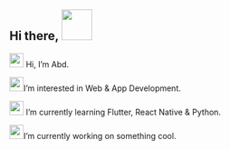  ## Hi there, <a href="https://www.gautamkrishnar.com/"><img src="https://distok.top/stickers/754103543786504244/754108890559283200.gif" width="54px"></a> 

<a href="https://www.gautamkrishnar.com/"><img src="https://emoji.gg/assets/emoji/1476-redsmalldot.png" width="25px"></a> Hi, I’m Abd.

<a href="https://emoji.gg/emoji/1476-redsmalldot"><img src="https://emoji.gg/assets/emoji/1476-redsmalldot.png" width="25px"></a>I’m interested in Web & App Development.
 
<a href="https://emoji.gg/emoji/1246-yellowsmalldot"><img src="https://distok.top/stickers/776239539974963202/776242962072993792.gif" width="25px"></a> I’m currently learning Flutter, React Native & Python.

<a href="https://emoji.gg/emoji/3040-turquoisesmalldot"><img src="https://emoji.gg/assets/emoji/3040-turquoisesmalldot.png" width="25px"></a>I’m currently working on something cool.
